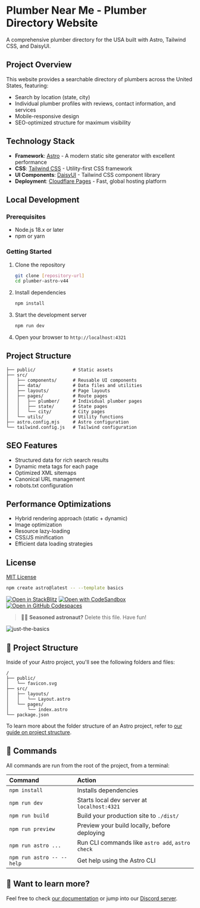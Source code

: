 # Plumber Near Me - Plumber Directory Website

A comprehensive plumber directory for the USA built with Astro, Tailwind CSS, and DaisyUI.

## Project Overview

This website provides a searchable directory of plumbers across the United States, featuring:

- Search by location (state, city)
- Individual plumber profiles with reviews, contact information, and services
- Mobile-responsive design
- SEO-optimized structure for maximum visibility

## Technology Stack

- **Framework**: [Astro](https://astro.build/) - A modern static site generator with excellent performance
- **CSS**: [Tailwind CSS](https://tailwindcss.com/) - Utility-first CSS framework
- **UI Components**: [DaisyUI](https://daisyui.com/) - Tailwind CSS component library
- **Deployment**: [Cloudflare Pages](https://pages.cloudflare.com/) - Fast, global hosting platform

## Local Development

### Prerequisites

- Node.js 18.x or later
- npm or yarn

### Getting Started

1. Clone the repository

   ```bash
   git clone [repository-url]
   cd plumber-astro-v44
   ```

2. Install dependencies

   ```bash
   npm install
   ```

3. Start the development server

   ```bash
   npm run dev
   ```

4. Open your browser to `http://localhost:4321`

## Project Structure

```
├── public/              # Static assets
├── src/
│   ├── components/      # Reusable UI components
│   ├── data/            # Data files and utilities
│   ├── layouts/         # Page layouts
│   ├── pages/           # Route pages
│   │   ├── plumber/     # Individual plumber pages
│   │   ├── state/       # State pages
│   │   └── city/        # City pages
│   └── utils/           # Utility functions
├── astro.config.mjs     # Astro configuration
└── tailwind.config.js   # Tailwind configuration
```

## SEO Features

- Structured data for rich search results
- Dynamic meta tags for each page
- Optimized XML sitemaps
- Canonical URL management
- robots.txt configuration

## Performance Optimizations

- Hybrid rendering approach (static + dynamic)
- Image optimization
- Resource lazy-loading
- CSS/JS minification
- Efficient data loading strategies

## License

[MIT License](LICENSE)

```sh
npm create astro@latest -- --template basics
```

[![Open in StackBlitz](https://developer.stackblitz.com/img/open_in_stackblitz.svg)](https://stackblitz.com/github/withastro/astro/tree/latest/examples/basics)
[![Open with CodeSandbox](https://assets.codesandbox.io/github/button-edit-lime.svg)](https://codesandbox.io/p/sandbox/github/withastro/astro/tree/latest/examples/basics)
[![Open in GitHub Codespaces](https://github.com/codespaces/badge.svg)](https://codespaces.new/withastro/astro?devcontainer_path=.devcontainer/basics/devcontainer.json)

> 🧑‍🚀 **Seasoned astronaut?** Delete this file. Have fun!

![just-the-basics](https://github.com/withastro/astro/assets/2244813/a0a5533c-a856-4198-8470-2d67b1d7c554)

## 🚀 Project Structure

Inside of your Astro project, you'll see the following folders and files:

```text
/
├── public/
│   └── favicon.svg
├── src/
│   ├── layouts/
│   │   └── Layout.astro
│   └── pages/
│       └── index.astro
└── package.json
```

To learn more about the folder structure of an Astro project, refer to [our guide on project structure](https://docs.astro.build/en/basics/project-structure/).

## 🧞 Commands

All commands are run from the root of the project, from a terminal:

| Command                   | Action                                           |
| :------------------------ | :----------------------------------------------- |
| `npm install`             | Installs dependencies                            |
| `npm run dev`             | Starts local dev server at `localhost:4321`      |
| `npm run build`           | Build your production site to `./dist/`          |
| `npm run preview`         | Preview your build locally, before deploying     |
| `npm run astro ...`       | Run CLI commands like `astro add`, `astro check` |
| `npm run astro -- --help` | Get help using the Astro CLI                     |

## 👀 Want to learn more?

Feel free to check [our documentation](https://docs.astro.build) or jump into our [Discord server](https://astro.build/chat).

